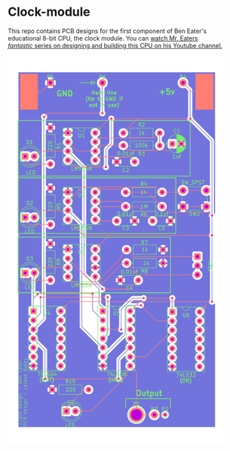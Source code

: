 
Clock-module
============

This repo contains PCB designs for the first component of Ben Eater's
educational 8-bit CPU, the clock module. You can [watch Mr. Eaters *fantastic*
series on designing and building this CPU on his Youtube
channel.](https://www.youtube.com/user/eaterbc/videos)

![Render of clock module PCB](./svg_renders/clock-module--100mmX100mm.png)


